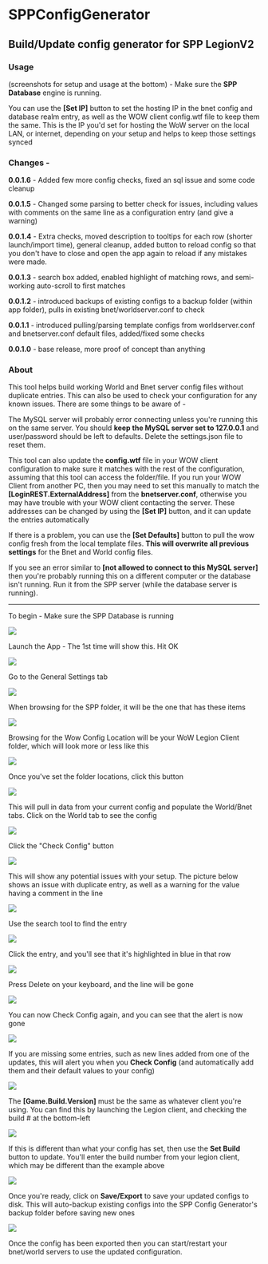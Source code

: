 # SPPConfigGenerator
## Build/Update config generator for SPP LegionV2

### Usage

(screenshots for setup and usage at the bottom) - Make sure the **SPP Database** engine is running.

You can use the **[Set IP]** button to set the hosting IP in the bnet config and database realm entry, as well as the WOW client config.wtf file to keep them the same. This is the IP you'd set for hosting the WoW server on the local LAN, or internet, depending on your setup and helps to keep those settings synced

### Changes -

**0.0.1.6** - Added few more config checks, fixed an sql issue and some code cleanup

**0.0.1.5** - Changed some parsing to better check for issues, including values with comments on the same line as a configuration entry (and give a warning)

**0.0.1.4** - Extra checks, moved description to tooltips for each row (shorter launch/import time), general cleanup, added button to reload config so that you don't have to close and open the app again to reload if any mistakes were made.

**0.0.1.3** - search box added, enabled highlight of matching rows, and semi-working auto-scroll to first matches

**0.0.1.2** - introduced backups of existing configs to a backup folder (within app folder), pulls in existing bnet/worldserver.conf to check

**0.0.1.1** - introduced pulling/parsing template configs from worldserver.conf and bnetserver.conf default files, added/fixed some checks

**0.0.1.0** - base release, more proof of concept than anything

### About
This tool helps build working World and Bnet server config files without duplicate entries. This can also be used to check your configuration for any known issues. There are some things to be aware of -


The MySQL server will probably error connecting unless you're running this on the same server. You should **keep the MySQL server set to 127.0.0.1** and user/password should be left to defaults. Delete the settings.json file to reset them.


This tool can also update the **config.wtf** file in your WOW client configuration to make sure it matches with the rest of the configuration, assuming that this tool can access the folder/file. If you run your WOW Client from another PC, then you may need to set this manually to match the **[LoginREST.ExternalAddress]** from the **bnetserver.conf**, otherwise you may have trouble with your WOW client contacting the server. These addresses can be changed by using the **[Set IP]** button, and it can update the entries automatically


If there is a problem, you can use the **[Set Defaults]** button to pull the wow config fresh from the local template files. **This will overwrite all previous settings** for the Bnet and World config files. 


If you see an error similar to **[not allowed to connect to this MySQL server]** then you're probably running this on a different computer or the database isn't running. Run it from the SPP server (while the database server is running).

---

To begin - Make sure the SPP Database is running

![](https://github.com/skeezerbean/SPPConfigGenerator/blob/main/Resources/database-started.PNG)


Launch the App - The 1st time will show this. Hit OK

![](https://github.com/skeezerbean/SPPConfigGenerator/blob/main/Resources/1st-run.PNG)


Go to the General Settings tab

![](https://github.com/skeezerbean/SPPConfigGenerator/blob/main/Resources/Settings-Tab.PNG)


When browsing for the SPP folder, it will be the one that has these items

![](https://github.com/skeezerbean/SPPConfigGenerator/blob/main/Resources/SPP-server-folder.PNG)


Browsing for the Wow Config Location will be your WoW Legion Client folder, which will look more or less like this

![](https://github.com/skeezerbean/SPPConfigGenerator/blob/main/Resources/wow-client-folder.PNG)


Once you've set the folder locations, click this button

![](https://github.com/skeezerbean/SPPConfigGenerator/blob/main/Resources/Reload-Configs-Button.PNG)


This will pull in data from your current config and populate the World/Bnet tabs. Click on the World tab to see the config

![](https://github.com/skeezerbean/SPPConfigGenerator/blob/main/Resources/World-Config-Loaded.PNG)


Click the "Check Config" button

![](https://github.com/skeezerbean/SPPConfigGenerator/blob/main/Resources/Check-Config-Button.PNG)


This will show any potential issues with your setup. The picture below shows an issue with duplicate entry, as well as a warning for the value having a comment in the line

![](https://github.com/skeezerbean/SPPConfigGenerator/blob/main/Resources/Check-Config-Errors-Duplicates.PNG)


Use the search tool to find the entry

![](https://github.com/skeezerbean/SPPConfigGenerator/blob/main/Resources/Search-entry-duplicate.PNG)


Click the entry, and you'll see that it's highlighted in blue in that row

![](https://github.com/skeezerbean/SPPConfigGenerator/blob/main/Resources/Select-Line-To-Delete.PNG)


Press Delete on your keyboard, and the line will be gone

![](https://github.com/skeezerbean/SPPConfigGenerator/blob/main/Resources/After-Delete.PNG)


You can now Check Config again, and you can see that the alert is now gone

![](https://github.com/skeezerbean/SPPConfigGenerator/blob/main/Resources/Check-Config-Success.PNG)


If you are missing some entries, such as new lines added from one of the updates, this will alert you when you **Check Config** (and automatically add them and their default values to your config)

![](https://github.com/skeezerbean/SPPConfigGenerator/blob/main/Resources/Check-Config-Missing-Entries.PNG)


The **[Game.Build.Version]** must be the same as whatever client you're using. You can find this by launching the Legion client, and checking the build # at the bottom-left

![](https://github.com/skeezerbean/SPPConfigGenerator/blob/main/Resources/Legion-Client-Build.PNG)


If this is different than what your config has set, then use the **Set Build** button to update. You'll enter the build number from your legion client, which may be different than the example above

![](https://github.com/skeezerbean/SPPConfigGenerator/blob/main/Resources/Set-Build.PNG)


Once you're ready, click on **Save/Export** to save your updated configs to disk. This will auto-backup existing configs into the SPP Config Generator's backup folder before saving new ones

![](https://github.com/skeezerbean/SPPConfigGenerator/blob/main/Resources/Save-Export-Backup.PNG)


Once the config has been exported then you can start/restart your bnet/world servers to use the updated configuration.
